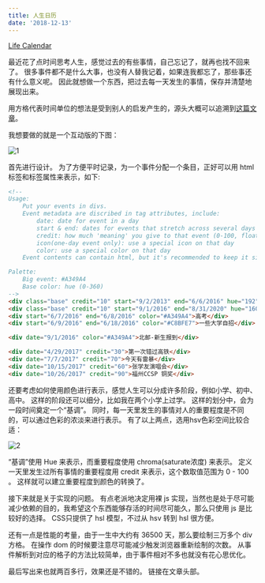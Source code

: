 ```yaml
---
title: 人生日历
date: '2018-12-13'
---
```


[Life Calendar](/projects/calendar/)

最近花了点时间思考人生，感觉过去的有些事情，自己忘记了，就再也找不回来了。 很多事件都不是什么大事，也没有人替我记着，如果连我都忘了，那些事还有什么意义呢。 因此就想做一个东西，把过去每一天发生的事情，保存并清楚地展现出来。

<!-- more -->

用方格代表时间单位的想法是受到别人的启发产生的，源头大概可以追溯到[这篇文章](https://waitbutwhy.com/2014/05/life-weeks.html)。

我想要做的就是一个互动版的下图：

![1](https://sine-img-bed.oss-cn-beijing.aliyuncs.com/autoup/Weeks-block-LIFE1.png)

首先进行设计。 为了方便平时记录，为一个事件分配一个条目，正好可以用 html 标签和标签属性来表示，如下:

```html
<!-- 
Usage:
    Put your events in divs.
    Event metadata are discribed in tag attributes, include:
        date: date for event in a day
        start & end: dates for events that stretch across several days
        credit: how much 'meaning' you give to that event (0-100, floating point)
        icon(one-day event only): use a special icon on that day
        color: use a special color on that day
    Event contents can contain html, but it's recommended to keep it simple.

Palette:
    Big event: #A349A4
    Base color: hue (0-360)
-->
<div class="base" credit="10" start="9/2/2013" end="6/6/2016" hue="192"><i>青岛二中</i></div>
<div class="base" credit="10" start="9/1/2016" end="8/31/2020" hue="160"><i>北邮</i></div>
<div start="6/7/2016" end="6/8/2016" color="#A349A4">高考</div>
<div start="6/9/2016" end="6/18/2016" color="#C8BFE7">一些大学自招</div>

<div date="9/1/2016" color="#A349A4">北邮-新生报到</div>

<div date="4/29/2017" credit="30">第一次错过高铁</div>
<div date="7/7/2017" credit="70">今天有雷暴</div>
<div date="10/15/2017" credit="60">张学友演唱会</div>
<div date="10/26/2017" credit="90">福州CCSP 铜奖</div>
```

还要考虑如何使用颜色进行表示，感觉人生可以分成许多阶段，例如小学、初中、高中。 这样的阶段还可以细分，比如我在两个小学上过学。 这样的划分中，会为一段时间奠定一个“基调”。 同时，每一天里发生的事情对人的重要程度是不同的，可以通过色彩的浓淡来进行表示。 有了以上两点，选用hsv色彩空间比较合适：

![2](https://sine-img-bed.oss-cn-beijing.aliyuncs.com/autoup/1280px-HSV_color_solid_cone_chroma_gray.png)

“基调”使用 Hue 来表示，而重要程度使用 chroma(saturate浓度) 来表示。 定义一天里发生过所有事情的重要程度用 credit 来表示，这个数取值范围为 0 - 100 。 这样就可以建立重要程度到颜色的转换了。

接下来就是关于实现的问题。 有点老派地决定用裸 js 实现，当然也是处于尽可能减少依赖的目的，我希望这个东西能够存活的时间尽可能久，那么只使用 js 是比较好的选择。 CSS只提供了 hsl 模型，不过从 hsv 转到 hsl 很方便。

还有一点是性能的考量，由于一生中大约有 36500 天，那么要绘制三万多个 div 方格。 在操作 dom 的时候要注意尽可能减少触发浏览器重新绘制的次数。 从事件解析到对应的格子的方法比较简单，由于事件相对不多也就没有花心思优化。

最后写出来也就两百多行，效果还是不错的。 链接在文章头部。